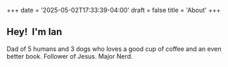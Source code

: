 +++
date = '2025-05-02T17:33:39-04:00'
draft = false
title = 'About'
+++

## Hey! &nbsp;I'm Ian

Dad of 5 humans and 3 dogs who loves a good cup of coffee and an even better book. Follower of Jesus. Major Nerd.
